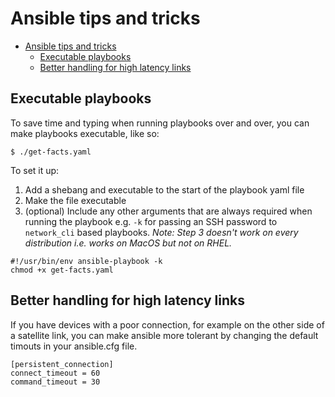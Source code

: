 # Ansible tips and tricks
- [Ansible tips and tricks](#ansible-tips-and-tricks)
    - [Executable playbooks](#executable-playbooks)
    - [Better handling for high latency links](#better-handling-for-high-latency-links)

## Executable playbooks
To save time and typing when running playbooks over and over, you can make playbooks executable, like so:
```
$ ./get-facts.yaml
```
To set it up:
1. Add a shebang and executable to the start of the playbook yaml file
2. Make the file executable
3. (optional) Include any other arguments that are always required when running the playbook e.g. `-k` for passing an SSH password to `network_cli` based playbooks.
_Note: Step 3 doesn't work on every distribution i.e. works on MacOS but not on RHEL._
```
#!/usr/bin/env ansible-playbook -k
chmod +x get-facts.yaml
```

## Better handling for high latency links
If you have devices with a poor connection, for example on the other side of a satellite link, you can make ansible more tolerant by changing the default timouts in your ansible.cfg file.
```
[persistent_connection]
connect_timeout = 60
command_timeout = 30
```